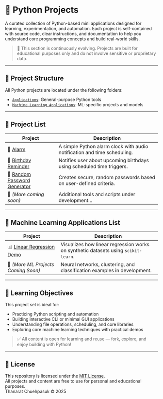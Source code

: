 # 🐍 Python Projects

A curated collection of Python-based mini applications designed for learning, experimentation, and automation. Each project is self-contained with source code, clear instructions, and documentation to help you understand core programming concepts and build real-world skills.

> 🚧 This section is continuously evolving. Projects are built for educational purposes only and do not involve sensitive or proprietary data.

---

## 📁 Project Structure

All Python projects are located under the following folders:
- [`Applications`](../Applications): General-purpose Python tools
- [`Machine Learning Applications`](../Machine%20Learning%20Applications): ML-specific projects and models

---

## 📌 Project List

| Project | Description |
|--------|-------------|
| 🔔 [Alarm](../Applications/Alarm) | A simple Python alarm clock with audio notification and time scheduling. |
| 🎂 [Birthday Reminder](../Applications/Birthday%20Reminder) | Notifies user about upcoming birthdays using scheduled time triggers. |
| 🔐 [Random Password Generator](../Applications/Random%20Password%20Generator) | Creates secure, random passwords based on user-defined criteria. |
| 📁 *(More coming soon)* | Additional tools and scripts under development... |

---

## 🤖 Machine Learning Applications List

| Project | Description |
|--------|-------------|
| 📊 [Linear Regression Demo](../Machine%20Learning%20Applications/Linear%20Regression%20Demo) | Visualizes how linear regression works on synthetic datasets using `scikit-learn`. |
| 🧠 *(More ML Projects Coming Soon)* | Neural networks, clustering, and classification examples in development. |

---

## 🧠 Learning Objectives

This project set is ideal for:
- Practicing Python scripting and automation
- Building interactive CLI or minimal GUI applications
- Understanding file operations, scheduling, and core libraries
- Exploring core machine learning techniques with practical demos

> ✅ All content is open for learning and reuse — fork, explore, and enjoy building with Python!

---

## 📄 License

This repository is licensed under the [MIT License](../../LICENSE).  
All projects and content are free to use for personal and educational purposes.  
Thanarat Chuehpasuk © 2025
